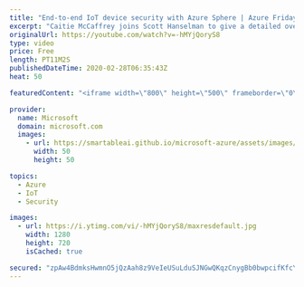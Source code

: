 ```yaml
---
title: "End-to-end IoT device security with Azure Sphere | Azure Friday"
excerpt: "Caitie McCaffrey joins Scott Hanselman to give a detailed overview of Azure Sphere, including how the hardware, operating system, and cloud-based security service work together to deliver end-to-end security for IoT devices. Azure Sphere is now generally available.  A secure foundation for IoT, Azure"
originalUrl: https://youtube.com/watch?v=-hMYjQoryS8
type: video
price: Free
length: PT11M2S
publishedDateTime: 2020-02-28T06:35:43Z
heat: 50

featuredContent: "<iframe width=\"800\" height=\"500\" frameborder=\"0\" src=\"https://www.youtube.com/embed/-hMYjQoryS8\" allow=\"accelerometer; autoplay; encrypted-media; gyroscope; picture-in-picture\" allowfullscreen></iframe>"

provider:
  name: Microsoft
  domain: microsoft.com
  images:
    - url: https://smartableai.github.io/microsoft-azure/assets/images/organizations/microsoft.com-50x50.jpg
      width: 50
      height: 50

topics:
  - Azure
  - IoT
  - Security

images:
  - url: https://i.ytimg.com/vi/-hMYjQoryS8/maxresdefault.jpg
    width: 1280
    height: 720
    isCached: true

secured: "zpAw4BdmksHwmnO5jQzAah8z9VeIeUSuLduSJNGwQKqzCnygBb0bwpcifKfcYjCzhi8f0WrVQ4/PJQlKDSi3zAkAwst+4hGC7zkP4lOYkvuhNoVwDbmFWyXXXlaBsIgwPVGiUF7mcFTZ64nC9izJyjLIcBRpAB8S0VK4V1Wl51kUg9L0wmpXu9oREyNElsyWR/NKbY5FBzvivTorror1GYdnv8ZlvHxC/ZxxFaZjftPuu96pG0ookqb+4LYtXWT8oguS0Ej9ohRgYMJNcxc3S43oUYfScY5wNdE4Rug55Lf9j9S4VzfrxUQsSJhHpskMbA2jT7sEmCciLfCa1Vbdhvz62/TVIUUky35P5VJZjTXAgm11U+GEYE7s/JYky4Htnq1dcw1zYQMpjtzNkmVINAB1tKyB8VQflT2s6Vplz0E=;kTqcLxt3EfRED/WUd6m1PA=="
---
```


